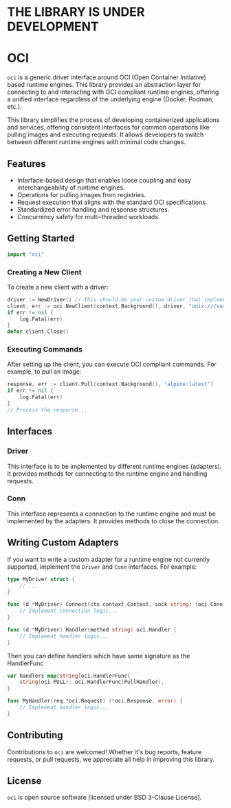 # THE LIBRARY IS UNDER DEVELOPMENT

# OCI

`oci` is a generic driver interface around OCI (Open Container Initiative) based runtime engines. This library provides an abstraction layer for connecting to and interacting with OCI compliant runtime engines, offering a unified interface regardless of the underlying engine (Docker, Podman, etc.).

This library simplifies the process of developing containerized applications and services, offering consistent interfaces for common operations like pulling images and executing requests. It allows developers to switch between different runtime engines with minimal code changes.

## Features
- Interface-based design that enables loose coupling and easy interchangeability of runtime engines.
- Operations for pulling images from registries.
- Request execution that aligns with the standard OCI specifications.
- Standardized error handling and response structures.
- Concurrency safety for multi-threaded workloads.

## Getting Started

```go
import "oci"
```

### Creating a New Client

To create a new client with a driver:

```go
driver := NewDriver() // This should be your custom driver that implements the Driver interface
client, err := oci.NewClient(context.Background(), driver, "unix:///var/run/docker.sock")
if err != nil {
    log.Fatal(err)
}
defer client.Close()
```

### Executing Commands

After setting up the client, you can execute OCI compliant commands. For example, to pull an image:

```go
response, err := client.Pull(context.Background(), "alpine:latest")
if err != nil {
    log.Fatal(err)
}
// Process the response...
```

## Interfaces

### Driver

This interface is to be implemented by different runtime engines (adapters). It provides methods for connecting to the runtime engine and handling requests.

### Conn

This interface represents a connection to the runtime engine and must be implemented by the adapters. It provides methods to close the connection.

## Writing Custom Adapters

If you want to write a custom adapter for a runtime engine not currently supported, implement the `Driver` and `Conn` interfaces. For example:

```go
type MyDriver struct {
	// ...
}

func (d *MyDriver) Connect(ctx context.Context, sock string) (oci.Conn, error) {
	// Implement connection logic...
}

func (d *MyDriver) Handler(method string) oci.Handler {
	// Implement handler logic...
}
```

Then you can define handlers which have same signature as the HandlerFunc
```go
var handlers map[string]oci.HandlerFunc{
    string(oci.PULL): oci.HandlerFunc(PullHandler),
}

func MyHandler(req *oci.Request) (*oci.Response, error) {
	// Implement handler logic...
}
```

## Contributing

Contributions to `oci` are welcomed! Whether it's bug reports, feature requests, or pull requests, we appreciate all help in improving this library.

## License

`oci` is open source software [licensed under BSD 3-Clause License].